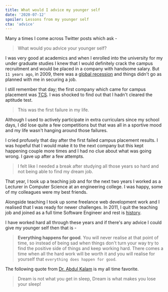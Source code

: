 ```yaml
---
title: What would I advice my younger self
date: '2020-07-12'
spoiler: Lessons from my younger self
cta: 'advice'
---
```


Many a times I come across Twitter posts which ask -
> What would you advice your younger self?

I was very good at academics and when I enrolled into the university for my under graduate studies I knew that I would definitely crack the campus recruitment and would be placed in a company with handsome salary. But `11 years ago`, in 2009, there was a [global recession](https://www.forbes.com/2009/01/14/global-recession-2009-oped-cx_nr_0115roubini.html) and things didn't go as planned with me in securing a job.

I still remember that day; the first company which came for campus placement was [TCS](https://www.tcs.com/). I was shocked to find out that I hadn't cleared the aptitude test.

> This was the first failure in my life.

Although I used to actively participate in extra curriculars since my school days, I did lose quite a few competitions but that was all in a sportive mood and my life wasn't hanging around those failures.
 
I cried profusely that day after the first failed campus placement results. I was hopeful that I would make it to the next company but this kept happening couple more times and I had no clue about what was going wrong. I gave up after a few attempts.

> I felt like I needed a break after studying all those years so hard and not being able to find my dream job. 

That year, I took up a teaching job and for the next two years I worked as a Lecturer in Computer Science at an engineering college. I was happy, some of my colleagues were my best friends.

Alongside teaching I took up some freelance web development work and I realised that I was ready for newer challenges. In 2011, I quit the teaching job and joined as a full time Software Engineer and rest is [history](../two-years-into-leadership).

I have worked hard all through these years and if there's any advice I could give my younger self then that is -

> **Everything happens for good**. You will never realise at that point of time, so instead of being sad when things don't turn your way try to find the positive side of things and keep working hard. There comes a time when all the hard work will be worth it and you will realise for yourself that `everything does happen for good`.

The following quote from [Dr. Abdul Kalam](https://en.wikipedia.org/wiki/A._P._J._Abdul_Kalam) is my all time favorite.

> Dream is not what you get in sleep, Dream is what makes you lose your sleep!